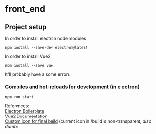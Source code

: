# front_end
## Project setup
In order to install electron node modules
```
npm install --save-dev electron@latest
```
In order to install Vue2
```
npm install --save vue
```
It'll probably have a some errors

### Compiles and hot-reloads for development (in electron)
```
npm run start
```

References:  
[Electron Boilerplate](https://www.electronforge.io)  
[Vue2 Documentation](https://vuejs.org/v2/guide/)  
[Custom icon for final build](https://erikmartinjordan.com/electron-builder-custom-icon) (current icon in /build is non-transparent, *also dumb*)


